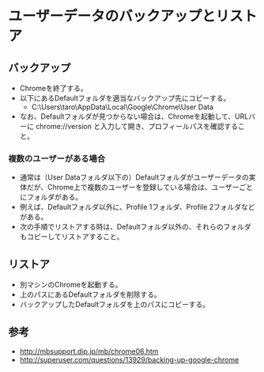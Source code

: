 ﻿# ユーザーデータのバックアップとリストア

## バックアップ

- Chromeを終了する。
- 以下にあるDefaultフォルダを適当なバックアップ先にコピーする。
  - C:\Users\taro\AppData\Local\Google\Chrome\User Data
- なお、Defaultフォルダが見つからない場合は、Chromeを起動して、URLバーに chrome://version と入力して開き、プロフィールパスを確認すること。

### 複数のユーザーがある場合

- 通常は（User Dataフォルダ以下の）Defaultフォルダがユーザーデータの実体だが、Chrome上で複数のユーザーを登録している場合は、ユーザーごとにフォルダがある。
- 例えば、Defaultフォルダ以外に、Profile 1フォルダ、Profile 2フォルダなどがある。
- 次の手順でリストアする時は、Defaultフォルダ以外の、それらのフォルダもコピーしてリストアすること。

## リストア

- 別マシンのChromeを起動する。
- 上のパスにあるDefaultフォルダを削除する。
- バックアップしたDefaultフォルダを上のパスにコピーする。

## 参考

- http://mbsupport.dip.jp/mb/chrome06.htm
- http://superuser.com/questions/13929/backing-up-google-chrome
